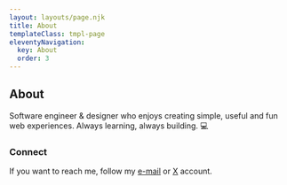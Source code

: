 ```yaml
---
layout: layouts/page.njk
title: About
templateClass: tmpl-page
eleventyNavigation:
  key: About
  order: 3
---
```


## About

Software engineer & designer who enjoys creating simple, useful and fun web experiences. Always learning, always building. 💻

### Connect

If you want to reach me, follow my <a href="mailto:meteyilma@proton.me">e-mail</a> or <a target="_blank" href="https://x.com/metedev0">X</a> account.
